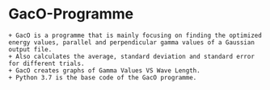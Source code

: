 # GacO-Programme
    + GacO is a programme that is mainly focusing on finding the optimized energy values, parallel and perpendicular gamma values of a Gaussian output file.
    + Also calculates the average, standard deviation and standard error for different trials.
    + GacO creates graphs of Gamma Values VS Wave Length.
    + Python 3.7 is the base code of the GacO programme.
